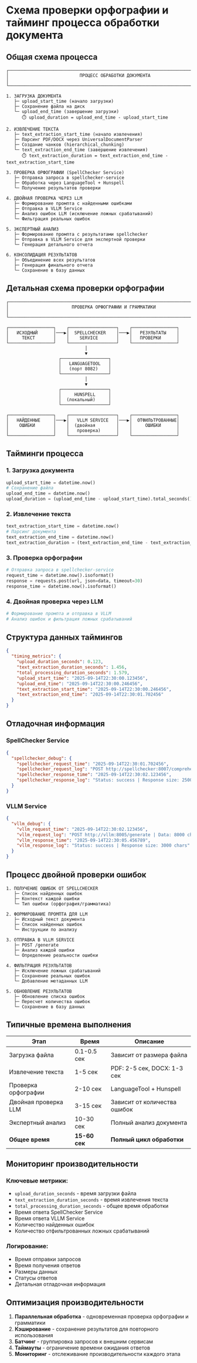 # Схема проверки орфографии и тайминг процесса обработки документа

## Общая схема процесса

```
┌─────────────────────────────────────────────────────────────────────────────────┐
│                           ПРОЦЕСС ОБРАБОТКИ ДОКУМЕНТА                           │
└─────────────────────────────────────────────────────────────────────────────────┘

1. ЗАГРУЗКА ДОКУМЕНТА
   ├─ upload_start_time (начало загрузки)
   ├─ Сохранение файла на диск
   └─ upload_end_time (завершение загрузки)
      ⏱️ upload_duration = upload_end_time - upload_start_time

2. ИЗВЛЕЧЕНИЕ ТЕКСТА
   ├─ text_extraction_start_time (начало извлечения)
   ├─ Парсинг PDF/DOCX через UniversalDocumentParser
   ├─ Создание чанков (hierarchical_chunking)
   └─ text_extraction_end_time (завершение извлечения)
      ⏱️ text_extraction_duration = text_extraction_end_time - text_extraction_start_time

3. ПРОВЕРКА ОРФОГРАФИИ (SpellChecker Service)
   ├─ Отправка запроса в spellchecker-service
   ├─ Обработка через LanguageTool + Hunspell
   └─ Получение результатов проверки

4. ДВОЙНАЯ ПРОВЕРКА ЧЕРЕЗ LLM
   ├─ Формирование промпта с найденными ошибками
   ├─ Отправка в VLLM Service
   ├─ Анализ ошибок LLM (исключение ложных срабатываний)
   └─ Фильтрация реальных ошибок

5. ЭКСПЕРТНЫЙ АНАЛИЗ
   ├─ Формирование промпта с результатами spellchecker
   ├─ Отправка в VLLM Service для экспертной проверки
   └─ Генерация детального отчета

6. КОНСОЛИДАЦИЯ РЕЗУЛЬТАТОВ
   ├─ Объединение всех результатов
   ├─ Генерация финального отчета
   └─ Сохранение в базу данных
```

## Детальная схема проверки орфографии

```
┌─────────────────────────────────────────────────────────────────────────────────┐
│                        ПРОВЕРКА ОРФОГРАФИИ И ГРАММАТИКИ                         │
└─────────────────────────────────────────────────────────────────────────────────┘

┌─────────────────┐    ┌──────────────────┐    ┌─────────────────┐
│   ИСХОДНЫЙ      │───▶│  SPELLCHECKER    │───▶│   РЕЗУЛЬТАТЫ    │
│     ТЕКСТ       │    │    SERVICE       │    │   ПРОВЕРКИ      │
└─────────────────┘    └──────────────────┘    └─────────────────┘
                              │
                              ▼
                    ┌──────────────────┐
                    │   LANGUAGETOOL   │
                    │   (порт 8082)    │
                    └──────────────────┘
                              │
                              ▼
                    ┌──────────────────┐
                    │     HUNSPELL     │
                    │  (локальный)     │
                    └──────────────────┘

┌─────────────────┐    ┌──────────────────┐    ┌─────────────────┐
│   НАЙДЕННЫЕ     │───▶│   VLLM SERVICE   │───▶│  ОТФИЛЬТРОВАННЫЕ│
│    ОШИБКИ       │    │  (двойная        │    │     ОШИБКИ      │
│                 │    │   проверка)      │    │                 │
└─────────────────┘    └──────────────────┘    └─────────────────┘
```

## Тайминги процесса

### 1. Загрузка документа
```python
upload_start_time = datetime.now()
# Сохранение файла
upload_end_time = datetime.now()
upload_duration = (upload_end_time - upload_start_time).total_seconds()
```

### 2. Извлечение текста
```python
text_extraction_start_time = datetime.now()
# Парсинг документа
text_extraction_end_time = datetime.now()
text_extraction_duration = (text_extraction_end_time - text_extraction_start_time).total_seconds()
```

### 3. Проверка орфографии
```python
# Отправка запроса в spellchecker-service
request_time = datetime.now().isoformat()
response = requests.post(url, json=data, timeout=30)
response_time = datetime.now().isoformat()
```

### 4. Двойная проверка через LLM
```python
# Формирование промпта и отправка в VLLM
# Анализ ошибок и фильтрация ложных срабатываний
```

## Структура данных таймингов

```json
{
  "timing_metrics": {
    "upload_duration_seconds": 0.123,
    "text_extraction_duration_seconds": 1.456,
    "total_processing_duration_seconds": 1.579,
    "upload_start_time": "2025-09-14T22:30:00.123456",
    "upload_end_time": "2025-09-14T22:30:00.246456",
    "text_extraction_start_time": "2025-09-14T22:30:00.246456",
    "text_extraction_end_time": "2025-09-14T22:30:01.702456"
  }
}
```

## Отладочная информация

### SpellChecker Service
```json
{
  "spellchecker_debug": {
    "spellchecker_request_time": "2025-09-14T22:30:01.702456",
    "spellchecker_request_log": "POST http://spellchecker:8007/comprehensive-check | Data: 5000 chars | Check type: comprehensive",
    "spellchecker_response_time": "2025-09-14T22:30:02.123456",
    "spellchecker_response_log": "Status: success | Response size: 2500 chars"
  }
}
```

### VLLM Service
```json
{
  "vllm_debug": {
    "vllm_request_time": "2025-09-14T22:30:02.123456",
    "vllm_request_log": "POST http://vllm:8005/generate | Data: 8000 chars",
    "vllm_response_time": "2025-09-14T22:30:05.456789",
    "vllm_response_log": "Status: success | Response size: 3000 chars"
  }
}
```

## Процесс двойной проверки ошибок

```
1. ПОЛУЧЕНИЕ ОШИБОК ОТ SPELLCHECKER
   ├─ Список найденных ошибок
   ├─ Контекст каждой ошибки
   └─ Тип ошибки (орфография/грамматика)

2. ФОРМИРОВАНИЕ ПРОМПТА ДЛЯ LLM
   ├─ Исходный текст документа
   ├─ Список найденных ошибок
   └─ Инструкции по анализу

3. ОТПРАВКА В VLLM SERVICE
   ├─ POST /generate
   ├─ Анализ каждой ошибки
   └─ Определение реальности ошибки

4. ФИЛЬТРАЦИЯ РЕЗУЛЬТАТОВ
   ├─ Исключение ложных срабатываний
   ├─ Сохранение реальных ошибок
   └─ Добавление метаданных LLM

5. ОБНОВЛЕНИЕ РЕЗУЛЬТАТОВ
   ├─ Обновление списка ошибок
   ├─ Пересчет количества ошибок
   └─ Сохранение в базу данных
```

## Типичные времена выполнения

| Этап | Время | Описание |
|------|-------|----------|
| Загрузка файла | 0.1-0.5 сек | Зависит от размера файла |
| Извлечение текста | 1-5 сек | PDF: 2-5 сек, DOCX: 1-3 сек |
| Проверка орфографии | 2-10 сек | LanguageTool + Hunspell |
| Двойная проверка LLM | 3-15 сек | Зависит от количества ошибок |
| Экспертный анализ | 10-30 сек | Полный анализ документа |
| **Общее время** | **15-60 сек** | **Полный цикл обработки** |

## Мониторинг производительности

### Ключевые метрики:
- `upload_duration_seconds` - время загрузки файла
- `text_extraction_duration_seconds` - время извлечения текста
- `total_processing_duration_seconds` - общее время обработки
- Время ответа SpellChecker Service
- Время ответа VLLM Service
- Количество найденных ошибок
- Количество отфильтрованных ложных срабатываний

### Логирование:
- Время отправки запросов
- Время получения ответов
- Размеры данных
- Статусы ответов
- Детальная отладочная информация

## Оптимизация производительности

1. **Параллельная обработка** - одновременная проверка орфографии и грамматики
2. **Кэширование** - сохранение результатов для повторного использования
3. **Батчинг** - группировка запросов к внешним сервисам
4. **Таймауты** - ограничение времени ожидания ответов
5. **Мониторинг** - отслеживание производительности каждого этапа
